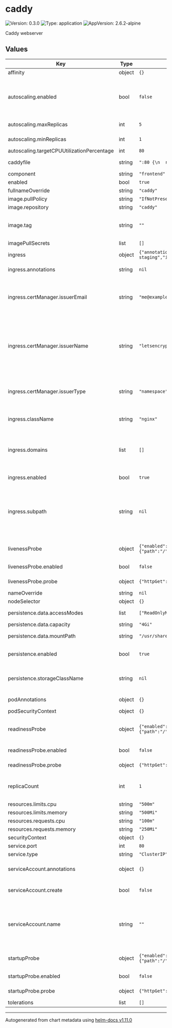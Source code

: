 # caddy

![Version: 0.3.0](https://img.shields.io/badge/Version-0.3.0-informational?style=flat-square) ![Type: application](https://img.shields.io/badge/Type-application-informational?style=flat-square) ![AppVersion: 2.6.2-alpine](https://img.shields.io/badge/AppVersion-2.6.2--alpine-informational?style=flat-square)

Caddy webserver

## Values

| Key | Type | Default | Description |
|-----|------|---------|-------------|
| affinity | object | `{}` |  |
| autoscaling.enabled | bool | `false` | Enable/disable pod autoscaling, if disabled `replicaCount` is used to set number of pods. |
| autoscaling.maxReplicas | int | `5` | Maximum number of replicas |
| autoscaling.minReplicas | int | `1` | Minimum number of replicas |
| autoscaling.targetCPUUtilizationPercentage | int | `80` |  |
| caddyfile | string | `":80 {\n  root * /usr/share/caddy\n  file_server\n}"` | [Caddyfile](https://caddyserver.com/docs/caddyfile) to configure caddy |
| component | string | `"frontend"` |  |
| enabled | bool | `true` |  |
| fullnameOverride | string | `"caddy"` | Override fullname |
| image.pullPolicy | string | `"IfNotPresent"` |  |
| image.repository | string | `"caddy"` | Image repository |
| image.tag | string | `""` | Overrides the image tag whose default is the chart appVersion. |
| imagePullSecrets | list | `[]` | [Image pull secrets](https://kubernetes.io/docs/tasks/configure-pod-container/pull-image-private-registry/) |
| ingress | object | `{"annotations":null,"certManager":{"issuerEmail":"me@example.com","issuerName":"letsencrypt-staging","issuerType":"namespace"},"className":"nginx","domains":[],"enabled":true,"subpath":null}` | Ingress configuration |
| ingress.annotations | string | `nil` | Additional Ingress annotations |
| ingress.certManager.issuerEmail | string | `"me@example.com"` | eMail address for ACME registration with Let's Encrypt. Only used for issuerType = namespace. |
| ingress.certManager.issuerName | string | `"letsencrypt-staging"` | Name of the Issuer to use. For certManager.type = namespace `letsencrypt-staging`, `letsencrypt-prod` and `self-signed` are available. |
| ingress.certManager.issuerType | string | `"namespace"` | Type of [cert-manager](https://cert-manager.io/docs/) Issuer: Use either "namespace" or "cluster". |
| ingress.className | string | `"nginx"` | Name of the [IngressClass](https://kubernetes.io/docs/concepts/services-networking/ingress/#ingress-class) to use in Ingress routes. |
| ingress.domains | list | `[]` | List of [FQDNs](https://de.wikipedia.org/wiki/Fully-Qualified_Host_Name) for this Ingress. Note: All FQDNs will be used for Ingress hosts and TLS certificate. |
| ingress.enabled | bool | `true` | Enable/disable ingress |
| ingress.subpath | string | `nil` | Make Caddy available at a subpath. By default Caddy will be available from [DOMAIN]/ Don't append or prepend :// or / |
| livenessProbe | object | `{"enabled":false,"failureThreshold":5,"initialDelaySeconds":10,"periodSeconds":5,"probe":{"httpGet":{"path":"/","port":"http","scheme":"HTTP"}},"successThreshold":1,"terminationGracePeriodSeconds":null,"timeoutSeconds":1}` | [Liveness probe](https://kubernetes.io/docs/concepts/workloads/pods/pod-lifecycle/#container-probes) See the [API reference](https://kubernetes.io/docs/reference/kubernetes-api/workload-resources/pod-v1/#Probe) for details. |
| livenessProbe.enabled | bool | `false` | Enable/disable liveness probe |
| livenessProbe.probe | object | `{"httpGet":{"path":"/","port":"http","scheme":"HTTP"}}` | Configure [startup probe](https://kubernetes.io/docs/tasks/configure-pod-container/configure-liveness-readiness-startup-probes/) |
| nameOverride | string | `nil` | Override name |
| nodeSelector | object | `{}` |  |
| persistence.data.accessModes | list | `["ReadOnlyMany"]` | Storage [access modes](https://kubernetes.io/docs/concepts/storage/persistent-volumes/#access-modes) |
| persistence.data.capacity | string | `"4Gi"` | Storage [capacity](https://kubernetes.io/docs/concepts/storage/persistent-volumes/#capacity) |
| persistence.data.mountPath | string | `"/usr/share/caddy"` | Mount path of the storage |
| persistence.enabled | bool | `true` | Enable/disable serving data from a PVC |
| persistence.storageClassName | string | `nil` | StorageClass to use, leave empty to use default StorageClass. |
| podAnnotations | object | `{}` | Additional pod annotations |
| podSecurityContext | object | `{}` |  |
| readinessProbe | object | `{"enabled":false,"failureThreshold":5,"initialDelaySeconds":10,"periodSeconds":5,"probe":{"httpGet":{"path":"/","port":"http","scheme":"HTTP"}},"successThreshold":1,"terminationGracePeriodSeconds":null,"timeoutSeconds":1}` | [Readiness probe](https://kubernetes.io/docs/concepts/workloads/pods/pod-lifecycle/#container-probes) See the [API reference](https://kubernetes.io/docs/reference/kubernetes-api/workload-resources/pod-v1/#Probe) for details. |
| readinessProbe.enabled | bool | `false` | Enable/disable readiness |
| readinessProbe.probe | object | `{"httpGet":{"path":"/","port":"http","scheme":"HTTP"}}` | Configure [startup probe](https://kubernetes.io/docs/tasks/configure-pod-container/configure-liveness-readiness-startup-probes/) |
| replicaCount | int | `1` | Number of replicas. Only used if autoscaling.enabled = false |
| resources.limits.cpu | string | `"500m"` |  |
| resources.limits.memory | string | `"500Mi"` |  |
| resources.requests.cpu | string | `"100m"` |  |
| resources.requests.memory | string | `"250Mi"` |  |
| securityContext | object | `{}` |  |
| service.port | int | `80` | Service port |
| service.type | string | `"ClusterIP"` | Type of service |
| serviceAccount.annotations | object | `{}` | Annotations to add to the service account |
| serviceAccount.create | bool | `false` | Specifies whether a service account should be created |
| serviceAccount.name | string | `""` | The name of the service account to use. If not set and create is true, a name is generated using the fullname template |
| startupProbe | object | `{"enabled":false,"failureThreshold":5,"initialDelaySeconds":10,"periodSeconds":5,"probe":{"httpGet":{"path":"/","port":"http","scheme":"HTTP"}},"successThreshold":1,"terminationGracePeriodSeconds":null,"timeoutSeconds":1}` | [Startup probe](https://kubernetes.io/docs/concepts/workloads/pods/pod-lifecycle/#container-probes) See the [API reference](https://kubernetes.io/docs/reference/kubernetes-api/workload-resources/pod-v1/#Probe) for details. |
| startupProbe.enabled | bool | `false` | Enable/disable startup probe |
| startupProbe.probe | object | `{"httpGet":{"path":"/","port":"http","scheme":"HTTP"}}` | Configure [startup probe](https://kubernetes.io/docs/tasks/configure-pod-container/configure-liveness-readiness-startup-probes/) |
| tolerations | list | `[]` |  |

----------------------------------------------
Autogenerated from chart metadata using [helm-docs v1.11.0](https://github.com/norwoodj/helm-docs/releases/v1.11.0)
